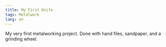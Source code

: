 ```yaml
---
title: My First Knife
tags: Metalwork
lang: en
---
```


My very first metalworking project. Done with hand files, sandpaper, and a grinding wheel.

<!--more-->